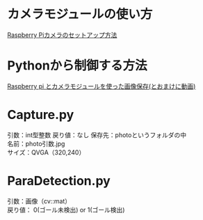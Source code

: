 # カメラモジュールの使い方
[Raspberry Piカメラのセットアップ方法](https://www.rs-online.com/designspark/raspberry-pi-camera)

# Pythonから制御する方法

[Raspberry pi とカメラモジュールを使った画像保存(とおまけに動画)](https://qiita.com/Ponjiro/items/ab3700394faab7422bb3)

# Capture.py
引数：int型整数
戻り値：なし
保存先：photoというフォルダの中  
名前：photo引数.jpg  
サイズ：QVGA（320,240）

# ParaDetection.py
引数：画像（cv::mat）  
戻り値：  0(ゴール未検出) or 1(ゴール検出)

